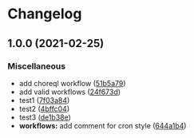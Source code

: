 # Changelog

## 1.0.0 (2021-02-25)


### Miscellaneous

* add choreql workflow ([51b5a79](https://www.github.com/Fdawgs/test-gh-actions/commit/51b5a796651f841f2846a336be2852530c65dbb6))
* add valid workflows ([24f673d](https://www.github.com/Fdawgs/test-gh-actions/commit/24f673d745d8e4621a07d345741209d614fd266c))
* test1 ([7f03a84](https://www.github.com/Fdawgs/test-gh-actions/commit/7f03a840eca7d9d7dca0fb00d562bb363a0dca8e))
* test2 ([4bffc04](https://www.github.com/Fdawgs/test-gh-actions/commit/4bffc04dcbe3a884b063c93fbee37874ba493351))
* test3 ([de1b38e](https://www.github.com/Fdawgs/test-gh-actions/commit/de1b38e9484f8d54d35c2dcca188efc57318e560))
* **workflows:** add comment for cron style ([644a1b4](https://www.github.com/Fdawgs/test-gh-actions/commit/644a1b47bfc4356421223391324e80cab245e2c7))
